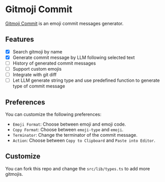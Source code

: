 # Gitmoji Commit

[Gitmoji Commit](https://github.com/zrr1999/gitmoji-commit) is an emoji commit messages generator.

## Features

- [x] Search gitmoji by name
- [x] Generate commit message by LLM following selected text
- [ ] History of generated commit messages
- [ ] Support custom emojis
- [ ] Integrate with git diff
- [ ] Let LLM generate string type and use predefined function to generate type of commit message

## Preferences

You can customize the following preferences:

- `Emoji Format`: Choose between emoji and emoji code.
- `Copy Format`: Choose between `emoji-type` and `emoji`.
- `Terminator`: Change the terminator of the commit message.
- `Action`: Choose between `Copy to Clipboard` and `Paste into Editor`.

## Customize

You can fork this repo and change the `src/lib/types.ts` to add more gitmojis.
